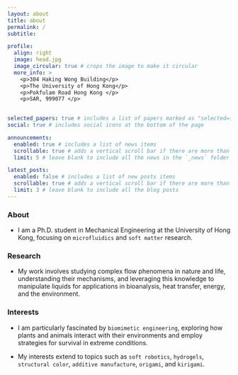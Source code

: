 ```yaml
---
layout: about
title: about
permalink: /
subtitle: 

profile:
  align: right
  image: head.jpg
  image_circular: true # crops the image to make it circular
  more_info: >
    <p>304 Haking Wong Building</p>
    <p>The University of Hong Kong</p>
    <p>Pokfulam Road Hong Kong </p>
    <p>SAR, 999077 </p>
    

selected_papers: true # includes a list of papers marked as "selected={true}"
social: true # includes social icons at the bottom of the page

announcements:
  enabled: true # includes a list of news items
  scrollable: true # adds a vertical scroll bar if there are more than 3 news items
  limit: 5 # leave blank to include all the news in the `_news` folder

latest_posts:
  enabled: false # includes a list of new posts items
  scrollable: true # adds a vertical scroll bar if there are more than 3 new posts items
  limit: 3 # leave blank to include all the blog posts
---
```


### About
- I am a Ph.D. student in Mechanical Engineering at the University of Hong Kong, focusing on `microfluidics` and `soft matter` research. 

### Research 
- My work involves studying complex flow phenomena in nature and life, understanding their mechanisms, and leveraging this knowledge to manipulate liquids for applications in bioanalysis, heat transfer, energy, and the environment.

### Interests
- I am particularly fascinated by `biomimetic engineering`, exploring how plants and animals interact with their environments and employ strategies for survival in extreme conditions. 

- My interests extend to topics such as `soft robotics`, `hydrogels`, `structural color`, `additive manufacture`, `origami`, and `kirigami`.
